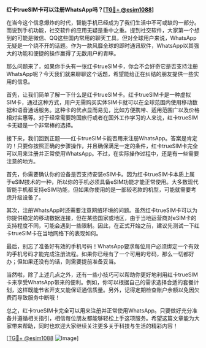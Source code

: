**红卡trueSIM卡可以注册WhatsApp吗？[[TG💪+ @esim1088](https://t.me/s/esim1088)]**

在当今这个信息爆炸的时代，智能手机已经成为了我们生活中不可或缺的一部分。而说到手机功能，社交软件的应用无疑是重中之重。提到社交软件，大家第一个想到的可能是微信、QQ这些国内常用的聊天工具，但对全球用户来说，WhatsApp无疑是一个绕不开的话题。作为一款风靡全球的即时通讯软件，WhatsApp以其强大的功能和便捷的操作赢得了无数用户的青睐。

那么问题来了，如果你手头有一张红卡trueSIM卡，你会不会好奇它是否支持注册WhatsApp呢？今天我们就来聊聊这个话题，希望能给正在纠结的朋友提供一些实用的信息。

首先，让我们简单了解一下什么是红卡trueSIM卡。红卡trueSIM卡是一种虚拟SIM卡，通过这种方式，用户无需购买实体SIM卡就可以在全球范围内使用移动数据和语音通话服务。这种卡的优点显而易见，比如方便携带、适用范围广以及价格相对实惠等。对于经常需要跨国旅行或者在国外工作学习的人来说，红卡trueSIM卡无疑是一个非常棒的选择。

接下来，我们回到正题——红卡trueSIM卡能否用来注册WhatsApp。答案是肯定的！只要你按照正确的步骤操作，并且确保满足一定的条件，红卡trueSIM卡完全可以用来注册并正常使用WhatsApp。不过，在实际操作过程中，还是有一些需要注意的地方。

首先，你需要确认你的设备是否支持安装eSIM卡。因为红卡trueSIM卡本质上属于eSIM技术的一种，所以你的手机必须具备eSIM功能才能正常使用。大多数现代智能手机都支持eSIM功能，但如果你使用的是一部较老款的机型，可能就需要考虑升级设备了。

其次，注册WhatsApp时还需要注意网络环境的问题。虽然红卡trueSIM卡可以为你提供稳定的移动数据连接，但在某些国家或地区，由于当地运营商对eSIM卡的支持程度不同，可能会遇到一些限制。因此，在正式开始之前，建议先测试一下红卡trueSIM卡在当地网络下的表现如何。

最后，别忘了准备好有效的手机号码！WhatsApp要求每位用户必须绑定一个有效的手机号码才能完成注册流程。如果你已经有了一个可用的号码，那么一切都好办；但如果还没有的话，则需要提前准备妥当。

当然啦，除了上述几点之外，还有一些小技巧可以帮助你更好地利用红卡trueSIM卡来享受WhatsApp带来的便利。例如，你可以根据自己的需求选择合适的套餐计划，这样既能节省开支又能保证通信质量。另外，记得定期检查账户余额以免因欠费而导致服务中断哦！

总之，红卡trueSIM卡完全可以用来注册并正常使用WhatsApp。只要做好充分准备并遵循相关指引，相信每位朋友都能够轻松上手这项服务。希望这篇文章能为大家带来帮助，同时也欢迎大家继续关注更多关于科技与生活的精彩内容！

[[TG💪+ @esim1088](https://t.me/s/esim1088) ![Image](https://i.postimg.cc/4NQfJmqS/Snipaste-2025-05-13-00-14-12.png)]